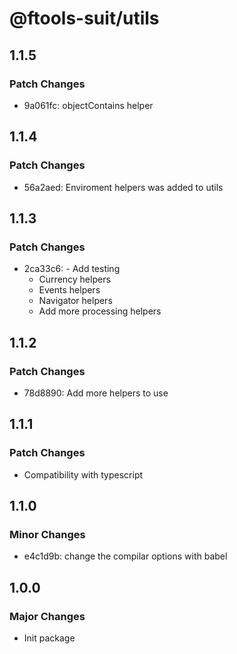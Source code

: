# @ftools-suit/utils

## 1.1.5

### Patch Changes

-   9a061fc: objectContains helper

## 1.1.4

### Patch Changes

-   56a2aed: Enviroment helpers was added to utils

## 1.1.3

### Patch Changes

-   2ca33c6: - Add testing
    -   Currency helpers
    -   Events helpers
    -   Navigator helpers
    -   Add more processing helpers

## 1.1.2

### Patch Changes

-   78d8890: Add more helpers to use

## 1.1.1

### Patch Changes

-   Compatibility with typescript

## 1.1.0

### Minor Changes

-   e4c1d9b: change the compilar options with babel

## 1.0.0

### Major Changes

-   Init package
